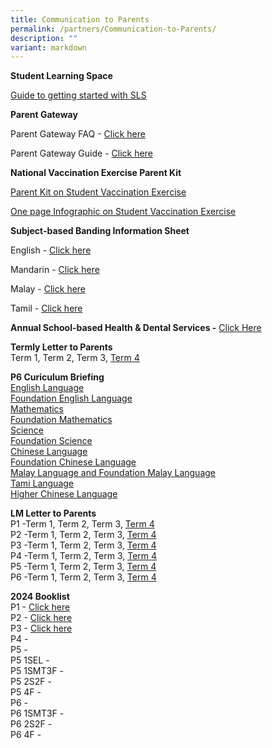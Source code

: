 ```yaml
---
title: Communication to Parents
permalink: /partners/Communication-to-Parents/
description: ""
variant: markdown
---
```

**Student Learning Space**

[Guide to getting started with SLS](/files/Annexes%20to%20Letter%20to%20Parents.pdf)

  

**Parent Gateway**

Parent Gateway FAQ -&nbsp;[Click here](/files/Annexes%20to%20Letter%20to%20Parents.pdf)

Parent Gateway Guide -&nbsp;[Click here](/files/Parents%20Gateway%20User%20Guide.pdf)

  

**National Vaccination Exercise Parent Kit**

[Parent Kit on Student Vaccination Exercise](/files/Resource%202%20Parent%20Kit%20on%20Student%20Vaccination%20Exercise.pdf)

[One page Infographic on Student Vaccination Exercise](/files/Resource%203%20One%20page%20Infographic%20on%20Student%20Vaccination%20Exercise.pdf)

  

**Subject-based Banding Information Sheet**

English -&nbsp;[Click here](/files/MOE_SBB_ENG_revised%201%20Mar%202018.pdf)

Mandarin -&nbsp;[Click here](/files/MOE_SBB_CHI_revised%201%20Mar%202018.pdf)

Malay -&nbsp;[Click here](/files/MOE_SBB_ML_revised%201%20Mar%202018.pdf)

Tamil -&nbsp;[Click here](/files/MOE_SBB_TL_revised%201%20Mar%202018.pdf)

**Annual School-based Health &amp; Dental Services -**&nbsp;[Click Here](/files/Letter%20to%20P1%20Parents_Final.pdf)

**Termly Letter to Parents**
<br>
Term 1, Term 2, Term 3, [Term 4](/files/term%204%20letter%20to%20parents%202023%20(1).pdf)
  
**P6 Curiculum Briefing**
<br>
[English Language](/files/2023%20p6%20el%20briefing.pdf)
<br>[Foundation English Language](/files/2023%20p6%20fel%20briefing.pdf)
<br>[Mathematics](/files/2023%20p6%20ma%20briefing.pdf)
<br>[Foundation Mathematics](/files/2023%20p6%20fma%20briefing.pdf)
<br>[Science](/files/2023%20p6%20sci%20briefing.pdf)
<br>[Foundation Science](/files/2023%20p6%20fsci%20briefing.pdf)
<br>[Chinese Language](/files/2023%20p6%20cl%20briefing.pdf)
<br>[Foundation Chinese Language](/files/2023%20p6%20fcl%20briefing.pdf)
<br>[Malay Language and Foundation Malay Language](/files/2023%20p6%20ml_fml%20briefing.pdf)
<br>[Tami Language](/files/2023%20p6%20tl%20briefing.pdf)
<br>[Higher Chinese Language](/files/2023%20p6%20hcl%20briefing.pdf)

**LM Letter to Parents**
<br>
P1 -Term 1, Term 2, Term 3, [Term 4](/files/p1%20term%204%20level%20letter%202023.pdf)
<br>
P2 -Term 1, Term 2, Term 3, [Term 4](/files/p2%20term%204%20level%20letter%202023.pdf)
<br>
P3 -Term 1, Term 2, Term 3, [Term 4](/files/p3%20term%204%20level%20letter%202023.pdf)
<br>
P4 -Term 1, Term 2, Term 3, [Term 4](/files/p4%20term%204%20level%20letter%202023.pdf)
<br>
P5 -Term 1, Term 2, Term 3, [Term 4](/files/p5%20term%204%20level%20letter%202023.pdf)
<br>
P6 -Term 1, Term 2, Term 3, [Term 4](/files/p6%20term%204%20level%20letter%202023.pdf)

  

**2024 Booklist**  
P1 - [Click here](/files/2024%20Booklist/Ngee_Ann_Booklist_2024_Primary_1_v2.pdf)
<br>P2 - [Click here](/files/2024%20Booklist/Ngee_Ann_Booklist_2024_Primary_2.pdf)
<br>P3 - [Click here](/files/2024%20Booklist/Ngee_Ann_Booklist_2024_Primary_3.pdf)
<br>P4 -
<br>P5 -
<br>P5 1SEL -
<br>P5 1SMT3F -
<br>P5 2S2F -
<br>P5 4F -
<br>P6 -
<br>P6 1SMT3F -
<br>P6 2S2F -
<br>P6 4F -